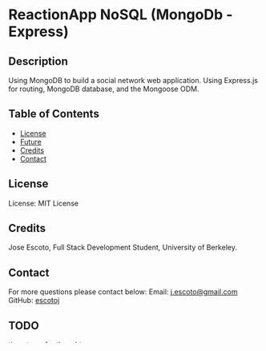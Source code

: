 # ReactionApp NoSQL (MongoDb - Express)

## Description

Using MongoDB to build a social network web application. Using Express.js for routing, MongoDB database, and the Mongoose ODM.

## Table of Contents

- [License](#License)
- [Future](#Future)
- [Credits](#Credits)
- [Contact](#Contact)

## License

License: MIT License

## Credits

Jose Escoto, Full Stack Development Student, University of Berkeley.

## Contact

For more questions please contact below:
Email: j.escoto@gmail.com
GitHub: [escotoj](https://github.com/escotoj)

## TODO

timestamp for thoughts 

### NEED WORK

THOUGHT ROUTES

- postReaction `set up well but need to test`
- deleteReaction `set up well but need to test`

### USER ROUTES

- addFriend `WORKS route saved` - `/users/6484d5e326cedc48ec284240/friends` - `two friends added to one user and one deleted to test `
- removeFriend `untested but worked on`

## DONE

### TEST ROUTES 
- updateUser `good`
- deleteThought `good`
- updateThought `good`
- getUsers `Good`
- getSingleUser `Good`
- createUser `Good`
- deleteUser `GOOD`
- getThoughts`Good`
- getSingleThought `Good`
- createThought `Good`

- CHECK - timestamps in the models, and update route in the controller Reactiongid.
- FINISH ADDING ALL ROUTES
- ADDED (User Controllers code)
- Completed the Thought controller
- FIXed Reactions.js and merge it to Thought.js
  (This will not be a model, but rather will be used as the reaction field's subdocument schema in the Thought model.)
- ADD full REAME
- get mongoDB connected `+`
- API routes for user and thought
- REACTION NEEDS WORK - did work on them 
- FRIENDS NEEDS WORK
- userroutes.js friend route

## CODE NEEDED FOR SERVER

- brew services restart mongodb-community
- brew services stop mongodb-community@6.0

brew services start mongodb-community@6.0 (gives error regarding bootstrap)

sudo brew services start mongodb-community@6.0 - server running with no auth

lower case routes for user 
added a new route for reactiong for realete 

